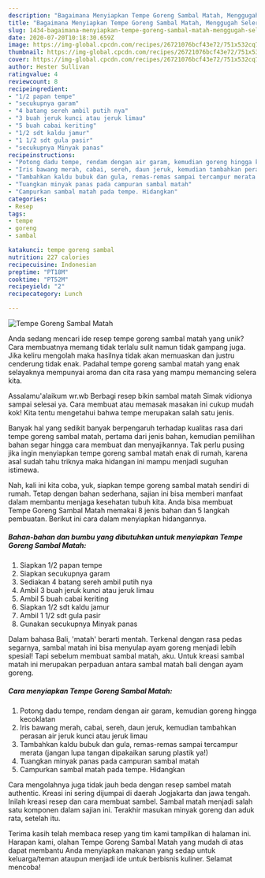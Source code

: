 ```yaml
---
description: "Bagaimana Menyiapkan Tempe Goreng Sambal Matah, Menggugah Selera"
title: "Bagaimana Menyiapkan Tempe Goreng Sambal Matah, Menggugah Selera"
slug: 1434-bagaimana-menyiapkan-tempe-goreng-sambal-matah-menggugah-selera
date: 2020-07-20T10:18:30.659Z
image: https://img-global.cpcdn.com/recipes/26721076bcf43e72/751x532cq70/tempe-goreng-sambal-matah-foto-resep-utama.jpg
thumbnail: https://img-global.cpcdn.com/recipes/26721076bcf43e72/751x532cq70/tempe-goreng-sambal-matah-foto-resep-utama.jpg
cover: https://img-global.cpcdn.com/recipes/26721076bcf43e72/751x532cq70/tempe-goreng-sambal-matah-foto-resep-utama.jpg
author: Hester Sullivan
ratingvalue: 4
reviewcount: 8
recipeingredient:
- "1/2 papan tempe"
- "secukupnya garam"
- "4 batang sereh ambil putih nya"
- "3 buah jeruk kunci atau jeruk limau"
- "5 buah cabai keriting"
- "1/2 sdt kaldu jamur"
- "1 1/2 sdt gula pasir"
- "secukupnya Minyak panas"
recipeinstructions:
- "Potong dadu tempe, rendam dengan air garam, kemudian goreng hingga kecoklatan"
- "Iris bawang merah, cabai, sereh, daun jeruk, kemudian tambahkan perasan air jeruk kunci atau jeruk limau"
- "Tambahkan kaldu bubuk dan gula, remas-remas sampai tercampur merata (jangan lupa tangan dipakaikan sarung plastik ya!)"
- "Tuangkan minyak panas pada campuran sambal matah"
- "Campurkan sambal matah pada tempe. Hidangkan"
categories:
- Resep
tags:
- tempe
- goreng
- sambal

katakunci: tempe goreng sambal 
nutrition: 227 calories
recipecuisine: Indonesian
preptime: "PT18M"
cooktime: "PT52M"
recipeyield: "2"
recipecategory: Lunch

---
```



![Tempe Goreng Sambal Matah](https://img-global.cpcdn.com/recipes/26721076bcf43e72/751x532cq70/tempe-goreng-sambal-matah-foto-resep-utama.jpg)

Anda sedang mencari ide resep tempe goreng sambal matah yang unik? Cara membuatnya memang tidak terlalu sulit namun tidak gampang juga. Jika keliru mengolah maka hasilnya tidak akan memuaskan dan justru cenderung tidak enak. Padahal tempe goreng sambal matah yang enak selayaknya mempunyai aroma dan cita rasa yang mampu memancing selera kita.

Assalamu&#39;alaikum wr.wb Berbagi resep bikin sambal matah Simak vidionya sampai selesai ya. Cara membuat atau memasak masakan ini cukup mudah kok! Kita tentu mengetahui bahwa tempe merupakan salah satu jenis.

Banyak hal yang sedikit banyak berpengaruh terhadap kualitas rasa dari tempe goreng sambal matah, pertama dari jenis bahan, kemudian pemilihan bahan segar hingga cara membuat dan menyajikannya. Tak perlu pusing jika ingin menyiapkan tempe goreng sambal matah enak di rumah, karena asal sudah tahu triknya maka hidangan ini mampu menjadi suguhan istimewa.


Nah, kali ini kita coba, yuk, siapkan tempe goreng sambal matah sendiri di rumah. Tetap dengan bahan sederhana, sajian ini bisa memberi manfaat dalam membantu menjaga kesehatan tubuh kita. Anda bisa membuat Tempe Goreng Sambal Matah memakai 8 jenis bahan dan 5 langkah pembuatan. Berikut ini cara dalam menyiapkan hidangannya.

<!--inarticleads1-->

##### Bahan-bahan dan bumbu yang dibutuhkan untuk menyiapkan Tempe Goreng Sambal Matah:

1. Siapkan 1/2 papan tempe
1. Siapkan secukupnya garam
1. Sediakan 4 batang sereh ambil putih nya
1. Ambil 3 buah jeruk kunci atau jeruk limau
1. Ambil 5 buah cabai keriting
1. Siapkan 1/2 sdt kaldu jamur
1. Ambil 1 1/2 sdt gula pasir
1. Gunakan secukupnya Minyak panas


Dalam bahasa Bali, &#39;matah&#39; berarti mentah. Terkenal dengan rasa pedas segarnya, sambal matah ini bisa menyulap ayam goreng menjadi lebih spesial! Tapi sebelum membuat sambal matah, aku. Untuk kreasi sambal matah ini merupakan perpaduan antara sambal matah bali dengan ayam goreng. 

<!--inarticleads2-->

##### Cara menyiapkan Tempe Goreng Sambal Matah:

1. Potong dadu tempe, rendam dengan air garam, kemudian goreng hingga kecoklatan
1. Iris bawang merah, cabai, sereh, daun jeruk, kemudian tambahkan perasan air jeruk kunci atau jeruk limau
1. Tambahkan kaldu bubuk dan gula, remas-remas sampai tercampur merata (jangan lupa tangan dipakaikan sarung plastik ya!)
1. Tuangkan minyak panas pada campuran sambal matah
1. Campurkan sambal matah pada tempe. Hidangkan


Cara mengolahnya juga tidak jauh beda dengan resep sambel matah authentic. Kreasi ini sering dijumpai di daerah Jogjakarta dan jawa tengah. Inilah kreasi resep dan cara membuat sambel. Sambal matah menjadi salah satu komponen dalam sajian ini. Terakhir masukan minyak goreng dan aduk rata, setelah itu. 

Terima kasih telah membaca resep yang tim kami tampilkan di halaman ini. Harapan kami, olahan Tempe Goreng Sambal Matah yang mudah di atas dapat membantu Anda menyiapkan makanan yang sedap untuk keluarga/teman ataupun menjadi ide untuk berbisnis kuliner. Selamat mencoba!
